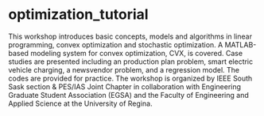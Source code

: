 # optimization_tutorial
This workshop introduces basic concepts, models and algorithms in linear programming, convex optimization and stochastic optimization. A MATLAB-based modeling system for convex optimization, CVX, is covered. Case studies are presented including an production plan problem, smart electric vehicle charging, a newsvendor problem, and a regression model. The codes are provided for practice.  The workshop is organized by IEEE South Sask section &amp; PES/IAS Joint Chapter in collaboration with Engineering Graduate Student Association (EGSA) and the Faculty of Engineering and Applied Science at the University of Regina. 

